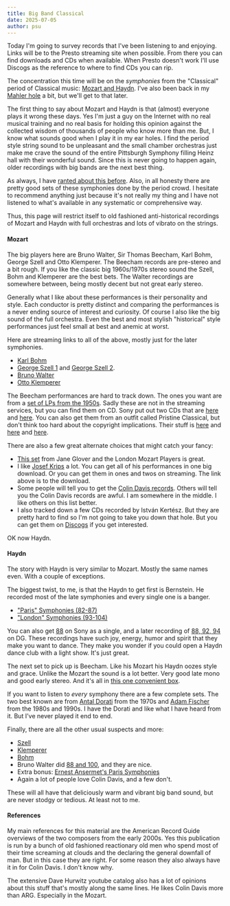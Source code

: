 ```yaml
---
title: Big Band Classical
date: 2025-07-05
author: psu
---
```


Today I'm going to survey records that I've been listening to and enjoying. Links will be
to the Presto streaming site when possible. From there you can find downloads and CDs when
available. When Presto doesn't work I'll use Discogs as the reference to where to find CDs
you can rip. 

The concentration this time will be on the _symphonies_ from the "Classical" period of
Classical music: [Mozart and Haydn](the-surprising-classical-groove.html). I've also been
back in my [Mahler hole](./two-thirds.html) a bit, but we'll get to that later.

The first thing to say about Mozart and Haydn is that (almost) everyone plays it wrong
these days. Yes I'm just a guy on the Internet with no real musical training and no real
basis for holding this opinion against the collected wisdom of thousands of people who
know more than me. But, I know what sounds good when I play it in my ear holes. I find the
period style string sound to be unpleasant and the small chamber orchestras just make me
crave the sound of the entire Pittsburgh Symphony filling Heinz hall with their wonderful
sound. Since this is never going to happen again, older recordings with big bands are the
next best thing.

As always, I have [ranted about this before](./nouvelle-old-music.html). Also, in all
honesty there are pretty good sets of these symphonies done by the period crowd. I
hesitate to recommend anything just because it's not really my thing and I have not
listened to what's available in any systematic or comprehensive way.

Thus, this page will restrict itself to old fashioned anti-historical recordings of Mozart
and Haydn with full orchestras and lots of vibrato on the strings.

#### Mozart

The big players here are Bruno Walter, Sir Thomas Beecham, Karl Bohm, George Szell and
Otto Klemperer. The Beecham records are pre-stereo and a bit rough. If you like the classic
big 1960s/1970s stereo sound the Szell, Bohm and Klemperer are the best bets.
The Walter recordings are somewhere between, being mostly decent but not great early
stereo.

Generally what I like about these performances is their personality and style. Each
conductor is pretty distinct and comparing the performances is a never ending source of
interest and curiosity. Of course I also like the big sound of the full orchestra. Even
the best and most stylish "historical" style performances just feel small at best and
anemic at worst.

Here are streaming links to all of the above, mostly just for the later symphonies.

- [Karl Bohm](https://streaming.prestomusic.com/album/7930687)
- [George Szell
  1](https://streaming.prestomusic.com/album/7946304)
  and [George Szell
  2](https://streaming.prestomusic.com/album/8084204).
- [Bruno
  Walter](https://music.apple.com/us/album/mozart-the-last-six-symphonies-remastered/1482682795)
- [Otto Klemperer](https://streaming.prestomusic.com/album/8026168)

The Beecham performances are hard to track down. The ones you want are from a [set of LPs
from the 1950s](https://www.discogs.com/release/5977853-Sir-Thomas-Beecham-Bart-Mozart-The-Royal-Philharmonic-Orchestra-The-Last-Six-Symphonies).
Sadly these are not in the streaming services, but you can find them on CD. Sony put out
two CDs that are
[here](https://www.discogs.com/release/25328569-Sir-Thomas-BeechamRoyal-Philharmonic-Orchestra-Conducts-Mozart-Symphonies-Nos-36-Linz38-Prague-39)
and
[here](https://www.discogs.com/release/20695015-Sir-Thomas-Beecham-Conducts-Mozart-Symphony-No-35-Haffner-Symphony-No-40-Symphony-No-41-Jupiter). You can also get them from an outfit called
Pristine Classical, but don't think too hard about the copyright implications. Their stuff
is [here](https://www.pristineclassical.com/products/pasc409?_pos=4&_sid=bf30d9b91&_ss=r)
and [here](https://www.pristineclassical.com/products/pasc413?_pos=3&_sid=bf30d9b91&_ss=r)
and
[here](https://www.pristineclassical.com/products/pasc415?_pos=1&_sid=bf30d9b91&_ss=r).

There are also a few great alternate choices that might catch your fancy:

- [This set](https://streaming.prestomusic.com/album/7927846) from Jane Glover and the
  London Mozart Players is great.
- I like [Josef
  Krips](https://www.prestomusic.com/classical/products/7955027--mozart-symphonies) a lot.
  You can get all of his performances in one big download. Or you can get them in ones and
  twos on streaming. The link above is to the download.
- Some people will tell you to get the [Colin Davis
  records](https://streaming.prestomusic.com/album/7957163). Others will tell you the
  Colin Davis records are awful. I am somewhere in the middle. I like others on this list
  better.
- I also tracked down a few CDs recorded by István Kertész. But they are pretty hard to
  find so I'm not going to take you down that hole. But you can get them on
  [Discogs](https://www.discogs.com/release/12264230-Mozart-Wiener-Philharmoniker-István-Kertész-Symphony-No-33-Symphony-No-39-Symphony-No-40)
  if you get interested.

OK now Haydn.

#### Haydn

The story with Haydn is very similar to Mozart. Mostly the same names even. With a couple
of exceptions.

The biggest twist, to me, is that the Haydn to get first is Bernstein. He recorded most of
the late symphonies and every single one is a banger.

- ["Paris" Symphonies (82-87)](https://streaming.prestomusic.com/album/8110931)
- ["London" Symphonies (93-104)](https://streaming.prestomusic.com/album/8024228)

You can also get [88](https://streaming.prestomusic.com/album/8389784) on Sony as a
single, and a later recording of [88, 92,
94](https://streaming.prestomusic.com/album/7995982) on DG. These recordings have such
joy, energy, humor and spirit that they make you want to dance. They make you wonder if
you could open a Haydn dance club with a light show. It's just great.

The next set to pick up is Beecham. Like his Mozart his Haydn oozes style and grace.
Unlike the Mozart the sound is a lot better. Very good late mono and good early stereo.
And it's all in [this one convenient
box](https://streaming.prestomusic.com/album/8032304).

If you want to listen to _every_ symphony there are a few complete sets. The two best
known are from [Antal Dorati](https://streaming.prestomusic.com/album/7978083) from the
1970s and [Adam Fischer](https://streaming.prestomusic.com/album/7986883) from the 1980s
and 1990s. I have the Dorati and like what I have heard from it. But I've never played it
end to end.

Finally, there are all the other usual suspects and more:

- [Szell](https://streaming.prestomusic.com/album/7996308)
- [Klemperer](https://streaming.prestomusic.com/album/7965941)
- [Bohm](https://streaming.prestomusic.com/album/8048854)
- Bruno Walter did [88 and 100](https://streaming.prestomusic.com/album/8690147), and they
  are nice.
- Extra bonus: [Ernest Ansermet's Paris
  Symphonies](https://streaming.prestomusic.com/album/7923818)
- Again a lot of people love Colin Davis, and a few don't.

These will all have that deliciously warm and vibrant big band sound, but are never stodgy
or tedious. At least not to me.

#### References

My main references for this material are the American Record Guide overviews of the two
composers from the early 2000s. Yes this publication is run by a bunch of old fashioned
reactionary old men who spend most of their time screaming at clouds and the declaring the
general downfall of man. But in this case they are right. For some reason they also always
have it in for Colin Davis. I don't know why.

The extensive Dave Hurwitz youtube catalog also has a lot of opinions about this stuff
that's mostly along the same lines. He likes Colin Davis more than ARG. Especially in the
Mozart.

